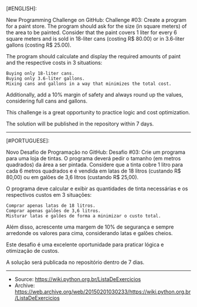 [#ENGLISH]:

New Programming Challenge on GitHub:
Challenge #03: Create a program for a paint store. The program should ask for the size (in square meters) of the area to be painted. Consider that the paint covers 1 liter for every 6 square meters and is sold in 18-liter cans (costing R$ 80.00) or in 3.6-liter gallons (costing R$ 25.00).

The program should calculate and display the required amounts of paint and the respective costs in 3 situations:

    Buying only 18-liter cans.
    Buying only 3.6-liter gallons.
    Mixing cans and gallons in a way that minimizes the total cost.

Additionally, add a 10% margin of safety and always round up the values, considering full cans and gallons.

This challenge is a great opportunity to practice logic and cost optimization.

The solution will be published in the repository within 7 days.

---

[#PORTUGUESE]:

Novo Desafio de Programação no GitHub:
Desafio #03: Crie um programa para uma loja de tintas. O programa deverá pedir o tamanho (em metros quadrados) da área a ser pintada. Considere que a tinta cobre 1 litro para cada 6 metros quadrados e é vendida em latas de 18 litros (custando R$ 80,00) ou em galões de 3,6 litros (custando R$ 25,00).

O programa deve calcular e exibir as quantidades de tinta necessárias e os respectivos custos em 3 situações:

    Comprar apenas latas de 18 litros.
    Comprar apenas galões de 3,6 litros.
    Misturar latas e galões de forma a minimizar o custo total.

Além disso, acrescente uma margem de 10% de segurança e sempre arredonde os valores para cima, considerando latas e galões cheios.

Este desafio é uma excelente oportunidade para praticar lógica e otimização de custos.

A solução será publicada no repositório dentro de 7 dias.

---

- Source: https://wiki.python.org.br/ListaDeExercicios
- Archive: https://web.archive.org/web/20150201030233/https://wiki.python.org.br/ListaDeExercicios

